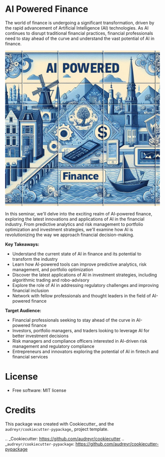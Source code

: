 # AI Powered Finance

The world of finance is undergoing a significant transformation, driven by the rapid advancement of Artificial Intelligence (AI) technologies. As AI continues to disrupt traditional financial practices, financial professionals need to stay ahead of the curve and understand the vast potential of AI in finance.

![](images\ai-powered-finance.jpg)

In this seminar, we'll delve into the exciting realm of AI-powered finance, exploring the latest innovations and applications of AI in the financial industry. From predictive analytics and risk management to portfolio optimization and investment strategies, we'll examine how AI is revolutionizing the way we approach financial decision-making.

**Key Takeaways:**

- Understand the current state of AI in finance and its potential to transform the industry
- Learn how AI-powered tools can improve predictive analytics, risk management, and portfolio optimization
- Discover the latest applications of AI in investment strategies, including algorithmic trading and robo-advisory
- Explore the role of AI in addressing regulatory challenges and improving financial inclusion
- Network with fellow professionals and thought leaders in the field of AI-powered finance

**Target Audience:**

- Financial professionals seeking to stay ahead of the curve in AI-powered finance
- Investors, portfolio managers, and traders looking to leverage AI for better investment decisions
- Risk managers and compliance officers interested in AI-driven risk management and regulatory compliance
- Entrepreneurs and innovators exploring the potential of AI in fintech and financial services


# License
* Free software: MIT license

# Credits

This package was created with Cookiecutter_ and the `audreyr/cookiecutter-pypackage`_ project template.

.. _Cookiecutter: https://github.com/audreyr/cookiecutter
.. _`audreyr/cookiecutter-pypackage`: https://github.com/audreyr/cookiecutter-pypackage
